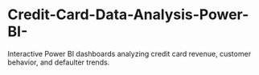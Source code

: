 # Credit-Card-Data-Analysis-Power-BI-
Interactive Power BI dashboards analyzing credit card revenue, customer behavior, and defaulter trends.
